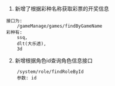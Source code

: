 1. 新增了根据彩种名称获取彩票的开奖信息
```
接口为:
    /gameManage/games/findByGameName
彩种有:
    ssq,
    dlt(大乐透),
    3d 
```
2. 新增根据角色id查询角色信息接口
```
    /system/role/findRoleById
    参数: id
```